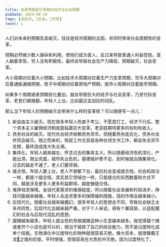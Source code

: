 ```yaml
---
title: 未来预期变化导致的经济与社会周期
pubDate: 2024-08-19
tags: [💰经济, 👫社会, 🤔可思]
level: 1
---
```


人们对未来的预期及其破灭，往往是经济周期的主因，并同时带来社会周期性的变革。

预期必然被少数人操纵和利用，使他们成为富人，反过来导致普通人利益受损。富人躺着享受，穷人没有积极性，最终会导致社会生产力降低，预期破灭，社会变革。

大小周期对应着大小预期，比如技术大周期对应着生产力变革预期，货币大周期对应着通胀通缩预期，房子中周期对应着房地产预期，股市小周期对应着股市预期。

如果多个周期或者预期变化叠加，就会导致巨大的经济与社会变革，乃至代际变革，老登们被推翻，年轻人上台。比如最近孟加拉的动乱。

那么当下年轻人的预期破灭会带来什么样的变革呢？可以随便写一点儿：

1. 新自由主义破灭。现在很多年轻人热衷于考公，不愿意打工，经济下行后，整个资本主义雇佣经济制度面临着巨大变革，老百姓期待更多的权利和收入。
2. 债务社会的破灭。现代社会经济依赖债务货币，但随着债务庞氏化，债务社会终究会破灭。随之而来的，狗屁工作尤其是各种白领文书工作，都会失去货币支撑，最终造成庞大失业潮。
3. 集体化。年轻人越来越左，怀念过去的集体主义。所以随着经济危机深化，产能出清，商业完蛋，城市失业危机，基建维护费不足，到时候就会搞集体化，过去的路走不通了，老人们要背锅。
4. 缝合怪。年轻人要上台，老人不想都下台，最后社会变成缝合怪。社会和政治一样，都是个缝合怪。其实其它领域也一样，只是缝合的东西数量和方式不同，越是涉及更多人更多利益群体，越是像缝合怪。
5. 难挣钱求保障。金钱代表需求的难搞程度，所以随着社会发展和科技进步，挣钱可能越来越难。年轻人会追求更多的保障福利措施，钱的作用会越来越小。
6. 后现代化。随着社会越来越魔幻，很多年轻人的思想会不同，导致社会缺乏太多共同性，后现代化会越来越严重。对于个人来说，得有个兼容层，以适配魔幻的社会与后现代混乱的思想。
7. 摆摊越来越多。年轻人就业危机导致摆摊这种小生意越来越多。我觉得摆个摊或者开个小店也是可以的，相当于锻炼了自己的综合能力，而不是过度特化成单个技能。生物演化中过度特化的物种就很容易灭绝。像大资本，就很像霸王龙🦖之类的巨兽，平时很强，但很容易在大危机中灭绝。因为过度特化了。
